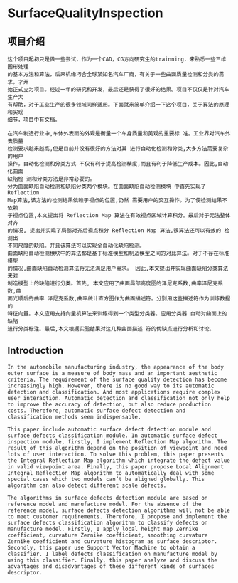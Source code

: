 # SurfaceQualityInspection

## 项目介绍
	这个项目起初只是做一些尝试，作为一个CAD，CG方向研究生的trainning，来熟悉一些三维图形处理
	的基本方法和算法，后来机缘巧合全球某知名汽车厂商，有关于一些曲面质量检测和分类的需求，才开
	始正式立为项目。经过一年的研究和开发，最后还是获得了很好的结果。项目不仅仅是针对汽车生产大
	有帮助，对于工业生产的很多领域同样适用。下面就来简单介绍一下这个项目，关于算法的原理和实现
	细节，项目中有文档。
	
	在汽车制造行业中,车体外表面的外观是衡量一个车身质量和美观的重要标 准。工业界对汽车外表质量
	检测要求越来越高,但是目前并没有很好的方法对其 进行自动化检测和分类,大多方法需要复杂的用户
	操作。自动化检测和分类方式 不仅有利于提高检测精度,而且有利于降低生产成本。因此,自动化曲面
	缺陷检 测和分类方法是非常必要的。	分为曲面缺陷自动检测和缺陷分类两个模块。在曲面缺陷自动检测模块 中首先实现了 Reflection	Map算法,该方法的检测结果依赖于视点的位置,仍然 需要用户的交互操作。为了使检测结果不依赖	于视点位置,本文提出将 Reflection Map 算法在有效视点区域计算积分。最后对于无法整体对齐	的情况, 提出并实现了局部对齐后视点积分 Reflection Map 算法,该算法还可以有效的 检测出	不同尺度的缺陷。并且该算法可以实现全自动化缺陷检测。	曲面缺陷自动检测模块中的算法都是基于标准模型和制造模型之间的对比算法。对于不存在标准模型	的情况,曲面缺陷自动检测算法将无法满足用户需求。 因此,本文提出并实现曲面缺陷分类算法来对	制造模型上的缺陷进行分类。首先, 本文应用了曲面局部高度图的泽尼克系数,曲率泽尼克系数,曲	面光顺后的曲率 泽尼克系数,曲率统计直方图作为曲面描述符。分别用这些描述符作为训练数据的	特征向量。本文应用支持向量机算法来训练得到一个类型分类器。应用分类器 自动对曲面上的缺陷	进行分类标注。最后,本文根据实验结果对这几种曲面描述 符的优缺点进行分析和讨论。
	
## Introduction

	In the automobile manufacturing industry, the appearance of the body outer surface is a measure of body mass and an important aesthetic criteria. The requirement of the surface quality detection has become increasingly high. However, there is no good way to its automatic detection and classification. And most applications require complex user interaction. Automatic detection and classification not only help to improve the accuracy of detection, but also reduce production costs. Therefore, automatic surface defect detection and classification methods seem indispensable.
   
	This paper include automatic surface defect detection module and surface defects classification module. In automatic surface defect inspection module, firstly, I implement Reflection Map algorithm. The result of this algorithm depend on the position of viewpoint and need lots of user interaction. To solve this problem, this paper presents the Integral Reflection Map algorithm which integrate the defect value in valid viewpoint area. Finally, this paper propose Local Alignment Integral Reflection Map algorithm to automatically deal with some special cases which two models can’t be aligned globally. This algorithm can also detect different scale defects.

	The algorithms in surface defects detection module are based on reference model and manufacture model. For the absence of the reference model, surface defects detection algorithms will not be able to meet customer requirements. Therefore, I propose and implement the surface defects classification algorithm to classify defects on manufacture model. Firstly, I apply local height map Zernike coefficient, curvature Zernike coefficient, smoothing curvature Zernike coefficient and curvature histogram as surface descriptor. Secondly, this paper use Support Vector Machine to obtain a classifier. I label defects classification on manufacture model by using this classifier. Finally, this paper analyze and discuss the advantages and disadvantages of these different kinds of surfaces descriptor.
